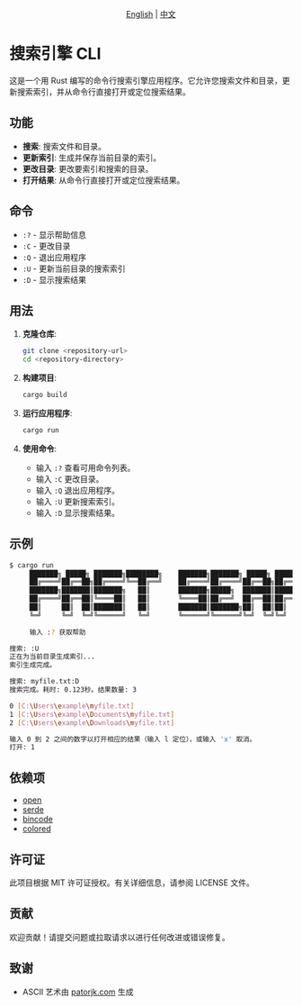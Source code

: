 <div align=center>

 [English](README.md) | [中文](README_CN.md) 

</div>

# 搜索引擎 CLI

这是一个用 Rust 编写的命令行搜索引擎应用程序。它允许您搜索文件和目录，更新搜索索引，并从命令行直接打开或定位搜索结果。

## 功能

- **搜索**: 搜索文件和目录。
- **更新索引**: 生成并保存当前目录的索引。
- **更改目录**: 更改要索引和搜索的目录。
- **打开结果**: 从命令行直接打开或定位搜索结果。

## 命令

- `:?` - 显示帮助信息
- `:C` - 更改目录
- `:Q` - 退出应用程序
- `:U` - 更新当前目录的搜索索引
- `:D` - 显示搜索结果

## 用法

1. **克隆仓库**:
    ```sh
    git clone <repository-url>
    cd <repository-directory>
    ```

2. **构建项目**:
    ```sh
    cargo build
    ```

3. **运行应用程序**:
    ```sh
    cargo run
    ```

4. **使用命令**:
    - 输入 `:?` 查看可用命令列表。
    - 输入 `:C` 更改目录。
    - 输入 `:Q` 退出应用程序。
    - 输入 `:U` 更新搜索索引。
    - 输入 `:D` 显示搜索结果。

## 示例

```sh
$ cargo run
     ███████╗ █████╗ ███████╗████████╗    ███████╗███████╗ █████╗ ██████╗ ███████╗██╗  ██╗
     ██╔════╝██╔══██╗██╔════╝╚══██╔══╝    ██╔════╝██╔════╝██╔══██╗██╔══██╗██╔════╝██║  ██║
     ███████╗███████║███████╗   ██║       ███████╗█████╗  ███████║██████╔╝██║     ███████║
     ██╔════╝██╔══██║╚════██║   ██║       ╚════██║██╔══╝  ██╔══██║██╔═══╝ ██║     ██╔══██║
     ██║     ██║  ██║███████║   ██║       ███████║███████╗██║  ██║██║  ██╗███████╗██║  ██║
     ╚═╝     ╚═╝  ╚═╝╚══════╝   ╚═╝       ╚══════╝╚══════╝╚═╝  ╚═╝╚═╝  ╚═╝╚══════╝╚═╝  ╚═╝
     
     输入 :? 获取帮助

搜索: :U
正在为当前目录生成索引...
索引生成完成。

搜索: myfile.txt:D
搜索完成。耗时: 0.123秒。结果数量: 3

0 [C:\Users\example\myfile.txt]
1 [C:\Users\example\Documents\myfile.txt]
2 [C:\Users\example\Downloads\myfile.txt]

输入 0 到 2 之间的数字以打开相应的结果（输入 l 定位），或输入 'x' 取消。
打开: 1
```

## 依赖项

- [open](https://crates.io/crates/open)
- [serde](https://crates.io/crates/serde)
- [bincode](https://crates.io/crates/bincode)
- [colored](https://crates.io/crates/colored)

## 许可证

此项目根据 MIT 许可证授权。有关详细信息，请参阅 LICENSE 文件。

## 贡献

欢迎贡献！请提交问题或拉取请求以进行任何改进或错误修复。

## 致谢

- ASCII 艺术由 [patorjk.com](http://patorjk.com/software/taag/) 生成

